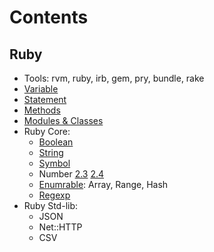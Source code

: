 # Contents

## Ruby

* Tools: rvm, ruby, irb, gem, pry, bundle, rake
* [Variable](variable)
* [Statement](statement.rb)
* [Methods](method.rb)
* [Modules & Classes](method_and_classes.rb)
* Ruby Core:
  * [Boolean](boolean.rb)
  * [String](string.rb)
  * [Symbol](string.rb)
  * Number [2.3](number-2.3.rb) [2.4](number.rb)
  * [Enumrable](enumrable.rb): Array, Range, Hash
  * [Regexp](regexp.rb)
* Ruby Std-lib:
  * JSON
  * Net::HTTP
  * CSV
